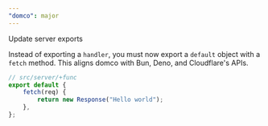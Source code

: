 ```yaml
---
"domco": major
---
```


Update server exports

Instead of exporting a `handler`, you must now export a `default` object with a `fetch` method. This aligns domco with Bun, Deno, and Cloudflare's APIs.

```ts
// src/server/+func
export default {
	fetch(req) {
		return new Response("Hello world");
	},
};
```
